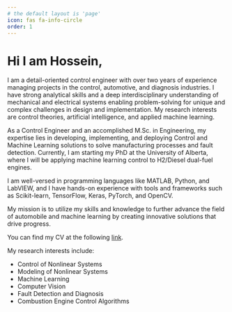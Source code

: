 ```yaml
---
# the default layout is 'page'
icon: fas fa-info-circle
order: 1
---
```


# Hi I am Hossein, 

I am a detail-oriented control engineer with over two years of experience managing projects in the control, automotive, and diagnosis industries. I have strong analytical skills and a deep interdisciplinary understanding of mechanical and electrical systems enabling problem-solving for unique and complex challenges in design and implementation. My research interests are control theories, artificial intelligence, and applied machine learning. 

As a Control Engineer and an accomplished M.Sc. in Engineering, my expertise lies in developing, implementing, and deploying Control and Machine Learning solutions to solve manufacturing processes and fault detection. Currently, I am starting my PhD at the University of Alberta, where I will be applying machine learning control to H2/Diesel dual-fuel engines. 

I am well-versed in programming languages like MATLAB, Python, and LabVIEW, and I have hands-on experience with tools and frameworks such as Scikit-learn, TensorFlow, Keras, PyTorch, and OpenCV. 

My mission is to utilize my skills and knowledge to further advance the field of automobile and machine learning by creating innovative solutions that drive progress.

You can find my CV at the following [link](/assets/PDF/CV-HosseinMehnatkesh.pdf).  

My research interests include:
- Control of Nonlinear Systems
- Modeling of Nonlinear Systems
- Machine Learning
- Computer Vision
- Fault Detection and Diagnosis
- Combustion Engine Control Algorithms
